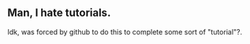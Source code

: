## Man, I hate tutorials.

Idk, was forced by github to do this to complete some sort of "tutorial"?.
